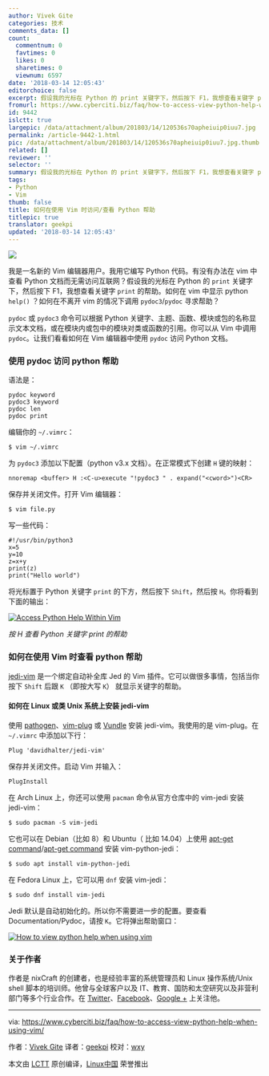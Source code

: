 ```yaml
---
author: Vivek Gite
categories: 技术
comments_data: []
count:
  commentnum: 0
  favtimes: 0
  likes: 0
  sharetimes: 0
  viewnum: 6597
date: '2018-03-14 12:05:43'
editorchoice: false
excerpt: 假设我的光标在 Python 的 print 关键字下，然后按下 F1，我想查看关键字 print 的帮助。
fromurl: https://www.cyberciti.biz/faq/how-to-access-view-python-help-when-using-vim/
id: 9442
islctt: true
largepic: /data/attachment/album/201803/14/120536s70apheiuip0iuu7.jpg
permalink: /article-9442-1.html
pic: /data/attachment/album/201803/14/120536s70apheiuip0iuu7.jpg.thumb.jpg
related: []
reviewer: ''
selector: ''
summary: 假设我的光标在 Python 的 print 关键字下，然后按下 F1，我想查看关键字 print 的帮助。
tags:
- Python
- Vim
thumb: false
title: 如何在使用 Vim 时访问/查看 Python 帮助
titlepic: true
translator: geekpi
updated: '2018-03-14 12:05:43'
---
```


![](/data/attachment/album/201803/14/120536s70apheiuip0iuu7.jpg)


我是一名新的 Vim 编辑器用户。我用它编写 Python 代码。有没有办法在 vim 中查看 Python 文档而无需访问互联网？假设我的光标在 Python 的 `print` 关键字下，然后按下 F1，我想查看关键字 `print` 的帮助。如何在 vim 中显示 python `help()` ？如何在不离开 vim 的情况下调用 `pydoc3`/`pydoc` 寻求帮助？


`pydoc` 或 `pydoc3` 命令可以根据 Python 关键字、主题、函数、模块或包的名称显示文本文档，或在模块内或包中的模块对类或函数的引用。你可以从 Vim 中调用 `pydoc`。让我们看看如何在 Vim 编辑器中使用 `pydoc` 访问 Python 文档。


### 使用 pydoc 访问 python 帮助


语法是：



```
pydoc keyword
pydoc3 keyword
pydoc len
pydoc print

```

编辑你的 `~/.vimrc`：



```
$ vim ~/.vimrc

```

为 `pydoc3` 添加以下配置（python v3.x 文档）。在正常模式下创建 `H` 键的映射：



```
nnoremap <buffer> H :<C-u>execute "!pydoc3 " . expand("<cword>")<CR>

```

保存并关闭文件。打开 Vim 编辑器：



```
$ vim file.py

```

写一些代码：



```
#!/usr/bin/python3
x=5
y=10
z=x+y
print(z)
print("Hello world")

```

将光标置于 Python 关键字 `print` 的下方，然后按下 `Shift`，然后按 `H`。你将看到下面的输出：


[![Access Python Help Within Vim](/data/attachment/album/201803/14/120547zvz55tem00ee3ml3.gif)](https://www.cyberciti.biz/media/new/faq/2018/01/Access-Python-Help-Within-Vim.gif)


*按 H 查看 Python 关键字 print 的帮助*


### 如何在使用 Vim 时查看 python 帮助


[jedi-vim](https://github.com/davidhalter/jedi-vim) 是一个绑定自动补全库 Jed 的 Vim 插件。它可以做很多事情，包括当你按下 `Shift` 后跟 `K` （即按大写 `K`） 就显示关键字的帮助。


#### 如何在 Linux 或类 Unix 系统上安装 jedi-vim


使用 [pathogen](https://github.com/tpope/vim-pathogen)、[vim-plug](https://www.cyberciti.biz/programming/vim-plug-a-beautiful-and-minimalist-vim-plugin-manager-for-unix-and-linux-users/) 或 [Vundle](https://github.com/gmarik/vundle) 安装 jedi-vim。我使用的是 vim-plug。在 `~/.vimrc` 中添加以下行：



```
Plug 'davidhalter/jedi-vim'

```

保存并关闭文件。启动 Vim 并输入：



```
PlugInstall

```

在 Arch Linux 上，你还可以使用 `pacman` 命令从官方仓库中的 vim-jedi 安装 jedi-vim：



```
$ sudo pacman -S vim-jedi

```

它也可以在 Debian（比如 8）和 Ubuntu（ 比如 14.04）上使用 [apt-get command](https://www.cyberciti.biz/faq/ubuntu-lts-debian-linux-apt-command-examples/ "See Linux/Unix apt command examples for more info")/[apt-get command](https://www.cyberciti.biz/tips/linux-debian-package-management-cheat-sheet.html "See Linux/Unix apt-get command examples for more info") 安装 vim-python-jedi：



```
$ sudo apt install vim-python-jedi

```

在 Fedora Linux 上，它可以用 `dnf` 安装 vim-jedi：



```
$ sudo dnf install vim-jedi

```

Jedi 默认是自动初始化的。所以你不需要进一步的配置。要查看 Documentation/Pydoc，请按 `K`。它将弹出帮助窗口：


[![How to view python help when using vim](/data/attachment/album/201803/14/120547jz9s7hz1ia4hba4j.jpg)](https://www.cyberciti.biz/media/new/faq/2018/01/How-to-view-Python-Documentation-using-pydoc-within-vim-on-Linux-Unix.jpg)


### 关于作者


作者是 nixCraft 的创建者，也是经验丰富的系统管理员和 Linux 操作系统/Unix shell 脚本的培训师。他曾与全球客户以及 IT、教育、国防和太空研究以及非营利部门等多个行业合作。在 [Twitter](https://twitter.com/nixcraft)、[Facebook](https://facebook.com/nixcraft)、[Google +](https://plus.google.com/+CybercitiBiz) 上关注他。




---


via: <https://www.cyberciti.biz/faq/how-to-access-view-python-help-when-using-vim/>


作者：[Vivek Gite](https://www.cyberciti.biz) 译者：[geekpi](https://github.com/geekpi) 校对：[wxy](https://github.com/wxy)


本文由 [LCTT](https://github.com/LCTT/TranslateProject) 原创编译，[Linux中国](https://linux.cn/) 荣誉推出
